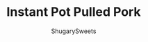 ---
layout: ../../layouts/MarkdownPostLayout.astro
title: Instant Pot Pulled Pork
author: ShugarySweets
pubDate: 2020-01-31
description: "Fork tender pork served on a bun with coleslaw! This mouth watering Instant Pot Pulled Pork recipe is perfect for weeknight dinners or holiday parties!"
image_url: https://www.shugarysweets.com/wp-content/uploads/2020/01/instant-pot-pulled-pork-2.jpg
tags: ["Main Dish","American"]
calories: 906
protein: 67
carbohydrates: 17
fats: 61
fiber: 1
ingredients: ["1 cup beef broth","1/3 cup apple cider vinegar","1 cup barbecue sauce (any variety)","2 teaspoons cumin","1 teaspoon kosher salt","1 teaspoon black pepper","2 teaspoons onion powder","1 Tablespoon light brown sugar, packed","2 teaspoons paprika","1/4 teaspoon red pepper flakes","3 cloves garlic, pressed","5 pound pork shoulder"]
serves: 8
time: "1 hour 35 minutes"
prepTime: "5 minutes"
instructions: ["Cut roast in half or chunks if desired. In bottom of pressure cooker, add beef broth, apple cider vinegar, barbecue sauce, cumin, salt, pepper, onion powder, brown sugar, paprika, red pepper flakes, and garlic. ","Whisk everything together, then add the pork to the Instant Pot.","Secure the lid in place and make sure the valve on top is set to \"SEALING.\"","Select \"HIGH PRESSURE\" for a cook time of 90 minutes. Once cook time ends, allow to naturally release pressure for 15 minutes.","Remove the pork from the Instant Pot to a cutting board and shred the meat. Discard the juices in the pot.","Serve shredded pork with extra barbecue sauce, if desired. ENJOY."]
nutrition: ["906 calories","17 grams carbohydrates","255 milligrams cholesterol","61 grams fat","1 grams fiber","67 grams protein","22 grams saturated fat","827 milligrams sodium","13 grams sugar","0 grams trans fat","33 grams unsaturated fat"]
---